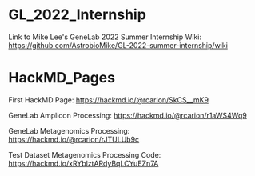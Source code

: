 # GL_2022_Internship
Link to Mike Lee's GeneLab 2022 Summer Internship Wiki:
https://github.com/AstrobioMike/GL-2022-summer-internship/wiki

# HackMD_Pages
First HackMD Page:
https://hackmd.io/@rcarion/SkCS__mK9

GeneLab Amplicon Processing:
https://hackmd.io/@rcarion/r1aWS4Wq9

GeneLab Metagenomics Processing:
https://hackmd.io/@rcarion/rJTULUb9c

Test Dataset Metagenomics Processing Code:
https://hackmd.io/xRYblztARdyBqLCYuEZn7A

